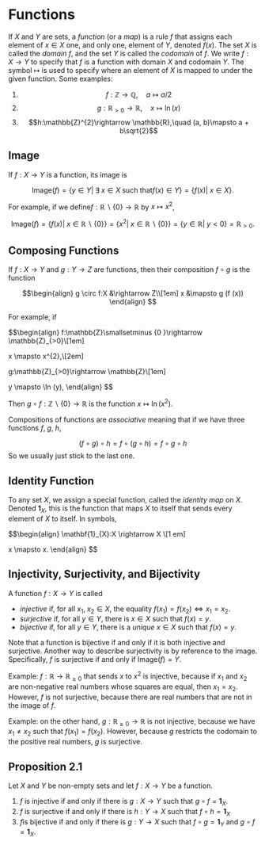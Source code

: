 # Functions

If $X$ and $Y$ are sets, a *function* (or a *map*) is a rule $f$ that assigns each element of $x \in X$ one, and only one, element of $Y$, denoted $f (x)$. The set $X$ is called the *domain* $f$, and the set $Y$ is called the *codomain* of $f$. We write $f:X \rightarrow Y$ to specify that $f$ is a function with domain $X$ and codomain $Y$. The symbol $\mapsto$ is used to specify where an element of $X$ is mapped to under the given function. Some examples:

1. $$f:\mathbb{Z}\rightarrow  \mathbb{Q},\quad a \mapsto a/2$$
3. $$g:\mathbb{R}_{> 0}\rightarrow \mathbb{R},\quad x \mapsto \ln (x)$$
5. $$h:\mathbb{Z}^{2}\rightarrow \mathbb{R},\quad (a, b)\mapsto a + b\sqrt{2}$$

## Image

If $f:X \rightarrow Y$ is a function, its image is

$$\text{Image}(f)= \{y \in Y|\; \exists  \;x \in X \; \text{such that}f (x) \in Y\}= \{f (x)|\; x \in X\}.$$

For example, if we define$f:\mathbb{R}\smallsetminus\{0\}\rightarrow \mathbb{R}$ by $x \mapsto x^{2}$,

$$\text{Image}(f)= \{f (x)|\; x \in \mathbb{R}\smallsetminus \{0\}\}= \{x^{2}|\; x \in \mathbb{R}\smallsetminus \{0 \}\}= \{y \in \mathbb{R}|\; y < 0\}= \mathbb{R}_{ >0}.$$

## Composing Functions

If  $f:X \rightarrow Y$ and $g:Y \rightarrow Z$ are functions, then their composition $f\circ g$ is the function

$$\begin{align}
g \circ f:X  &\rightarrow Z\\[1em]
x &\mapsto g (f (x))
\end{align}
$$

For example, if

$$\begin{align}
f:\mathbb{Z}\smallsetminus \{0 \}\rightarrow \mathbb{Z}_{>0}\\[1em]

x \mapsto x^{2},\\[2em]

g:\mathbb{Z}_{>0}\rightarrow \mathbb{Z}\\[1em]

y \mapsto \ln (y),
\end{align}
$$

Then $g \circ f:\mathbb{Z}\smallsetminus \{0\} \rightarrow \mathbb{R}$ is the function $x \mapsto \ln (x^{2}).$

Compositions of functions are *associative* meaning that if we have three functions $f, \; g, \; h$,

$$(f \circ g)\circ h = f \circ (g \circ h)= f \circ g \circ h$$
So we usually just stick to the last one.

## Identity Function

To any set $X$, we assign a special function, called the *identity map* on $X$. Denoted $\mathbf{1}_{X}$, this is the function that maps  $X$ to itself that sends every element of $X$ to itself.  In symbols,

$$\begin{align}
\mathbf{1}_{X}:X \rightarrow X \\[1 em]

x \mapsto x.
\end{align}
$$

## Injectivity, Surjectivity, and Bijectivity

A function $f:X \rightarrow Y$ is called

- *injective* if, for all $x_{1}, \; x_{2}\in X$, the equality $f (x_{1})= f (x_{2})\Leftrightarrow x_{1}= x_{2}.$
- *surjective* if, for all $y \in Y$, there is $x \in X$ such that $f (x)= y$.
- *bijective* if, for all $y \in Y$, there is a *unique* $x \in X$ such that $f (x)= y$.

Note that a function is bijective if and only if it is both injective and surjective. Another way to describe surjectivity is by reference to the image. Specifically, $f$ is surjective if and only if $\text{Image}(f)= Y$.

Example: $f:\mathbb{R}\rightarrow \mathbb{R}_{\geq 0}$ that sends $x$ to $x^{2}$ is injective, because if $x_{1}$ and $x_{2}$ are non-negative real numbers whose squares are equal, then $x_{1}= x_{2}$. However, $f$ is not surjective, because there are real numbers that are not in the image of $f$.

Example: on the other hand, $g:\mathbb{R}_{\geq 0}\rightarrow \mathbb{R}$ is not injective, because we have $x_{1}\neq x_{2}$ such that $f (x_{1})= f (x_{2})$. However, because $g$ restricts the codomain to the positive real numbers, $g$ is surjective.

## Proposition 2.1

Let $X$ and $Y$ be non-empty sets and let $f:X \rightarrow Y$ be a function.

1. $f$ is injective if and only if there is $g:X \rightarrow Y$ such that $g \circ f = \mathbf{1}_{X}$.
2. $f$ is surjective if and only if there is $h:Y \rightarrow X$ such that $f \circ h = \mathbf{1}_X$
3. $f$is bijective if and only if there is $g:Y \rightarrow X$ such that $f \circ g = \mathbf{1}_{Y}$ and $g \circ f = \mathbf{1}_{X}$.
